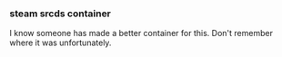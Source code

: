 ### steam srcds container

I know someone has made a better container for this. Don't remember where it was unfortunately.
